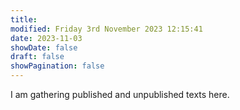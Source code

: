```yaml
---
title: 
modified: Friday 3rd November 2023 12:15:41
date: 2023-11-03
showDate: false
draft: false
showPagination: false
---
```

I am gathering published and unpublished texts here.